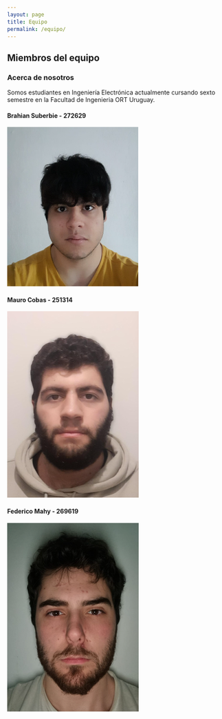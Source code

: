 ```yaml
---
layout: page
title: Equipo
permalink: /equipo/
---
```


## Miembros del equipo

### Acerca de nosotros

Somos estudiantes en Ingeniería Electrónica actualmente cursando sexto semestre en la Facultad de Ingenieria ORT Uruguay. 

#### Brahian Suberbie - 272629

  ![Suberbie](https://raw.githubusercontent.com/SisCom-PI2-2023-2/proyecto-keep-it-cool/main/docs/_posts/img/Suberbie.png)

#### Mauro Cobas - 251314

  ![Cobas](https://raw.githubusercontent.com/SisCom-PI2-2023-2/proyecto-keep-it-cool/main/docs/_posts/img/Cobas.png)

#### Federico Mahy - 269619

  ![Mahy](https://raw.githubusercontent.com/SisCom-PI2-2023-2/proyecto-keep-it-cool/main/docs/_posts/img/Mahy.png)
